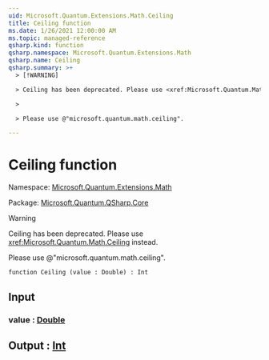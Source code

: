 ```yaml
---
uid: Microsoft.Quantum.Extensions.Math.Ceiling
title: Ceiling function
ms.date: 1/26/2021 12:00:00 AM
ms.topic: managed-reference
qsharp.kind: function
qsharp.namespace: Microsoft.Quantum.Extensions.Math
qsharp.name: Ceiling
qsharp.summary: >+
  > [!WARNING]

  > Ceiling has been deprecated. Please use <xref:Microsoft.Quantum.Math.Ceiling> instead.

  >

  > Please use @"microsoft.quantum.math.ceiling".

---
```


# Ceiling function

Namespace: [Microsoft.Quantum.Extensions.Math](xref:Microsoft.Quantum.Extensions.Math)

Package: [Microsoft.Quantum.QSharp.Core](https://nuget.org/packages/Microsoft.Quantum.QSharp.Core)


> [!WARNING]
> Ceiling has been deprecated. Please use <xref:Microsoft.Quantum.Math.Ceiling> instead.
>
> Please use @"microsoft.quantum.math.ceiling".



```qsharp
function Ceiling (value : Double) : Int
```


## Input

### value : [Double](xref:microsoft.quantum.lang-ref.double)





## Output : [Int](xref:microsoft.quantum.lang-ref.int)

